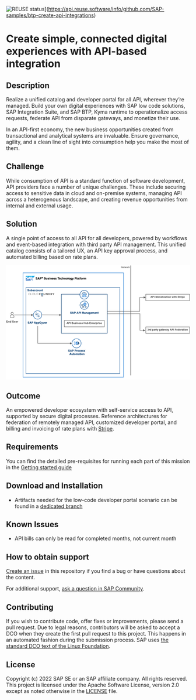![REUSE status](https://api.reuse.software/badge/github.com/SAP-samples/btp-create-api-integrations)](https://api.reuse.software/info/github.com/SAP-samples/btp-create-api-integrations)

# Create simple, connected digital experiences with API-based integration

## Description
Realize a unified catalog and developer portal for all API, wherever they’re managed. Build your own digital experiences with SAP low code solutions, SAP Integration Suite, and SAP BTP, Kyma runtime to operationalize access requests, federate API from disparate gateways, and monetize their use.

In an API-first economy, the new business opportunities created from transactional and analytical systems are invaluable. Ensure governance, agility, and a clean line of sight into consumption help you make the most of them.

## Challenge
While consumption of API is a standard function of software development, API providers face a number of unique challenges. These include securing access to sensitive data in cloud and on-premise systems, managing API across a heterogenous landscape, and creating revenue opportunities from internal and external usage.

## Solution
A single point of access to all API for all developers, powered by workflows and event-based integration with third party API management. This unified catalog consists of a tailored UX, an API key approval process, and automated billing based on rate plans.

![Low Code Developer Portal - Solution Diagram](./images/dev_portal_solution_diagram.png)

## Outcome
An empowered developer ecosystem with self-service access to API, supported by secure digital processes. Reference architectures for federation of remotely managed API, customized developer portal, and billing and invoicing of rate plans with [Stripe](https://stripe.com/).

## Requirements
You can find the detailed pre-requisites for running each part of this mission in the [Getting started guide](./01-GettingStartedGuide/README.md)

## Download and Installation
- Artifacts needed for the low-code developer portal scenario can be found in a [dedicated branch](https://github.com/SAP-samples/btp-create-api-integrations/tree/low-code-dev-portal)

## Known Issues
- API bills can only be read for completed months, not current month

## How to obtain support
[Create an issue](https://github.com/SAP-samples/btp-create-api-integrations/issues) in this repository if you find a bug or have questions about the content.
 
For additional support, [ask a question in SAP Community](https://answers.sap.com/questions/ask.html).

## Contributing
If you wish to contribute code, offer fixes or improvements, please send a pull request. Due to legal reasons, contributors will be asked to accept a DCO when they create the first pull request to this project. This happens in an automated fashion during the submission process. SAP uses [the standard DCO text of the Linux Foundation](https://developercertificate.org/).

## License
Copyright (c) 2022 SAP SE or an SAP affiliate company. All rights reserved. This project is licensed under the Apache Software License, version 2.0 except as noted otherwise in the [LICENSE](LICENSE) file.
